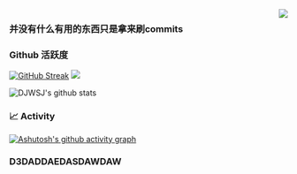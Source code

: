 <img align="right" src="https://count.getloli.com/get/@:DJWSJ?theme=rule34">

### 并没有什么有用的东西只是拿来刷commits

### Github 活跃度

[![GitHub Streak](https://streak-stats.demolab.com/?user=DJWSJ)](https://git.io/streak-stats)
[![](https://activity-graph.herokuapp.com/graph?username=DJWSJ&theme=dracula)](https://github.com/ashutosh00710/github-readme-activity-graph)

![DJWSJ's github stats](https://github-readme-stats.vercel.app/api?username=DJWSJ&show_icons=true&theme=vue)

### 📈 Activity

[![Ashutosh's github activity graph](https://github-readme-activity-graph.vercel.app/graph?username=DJWSJ&theme=dracula)](https://github.com/ashutosh00710/github-readme-activity-graph)
### D3DADDAEDASDAWDAW
